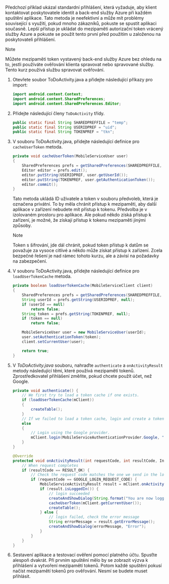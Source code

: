 
Předchozí příklad ukázal standardní přihlášení, která vyžaduje, aby klient kontaktovat poskytovatele identit a back-end služby Azure při každém spuštění aplikace. Tato metoda je neefektivní a může mít problémy související s využití, pokud mnoho zákazníků, pokuste se spustit aplikaci současně. Lepší přístup je ukládat do mezipaměti autorizační token vrácený služby Azure a pokuste se použít tento první před použitím u založenou na poskytovateli přihlášení.

> [!NOTE]
> Můžete mezipaměti token vystavený back-end služby Azure bez ohledu na to, jestli používáte ověřování klienta spravovat nebo spravované služby. Tento kurz používá službu spravovat ověřování.
>
>

1. Otevřete soubor ToDoActivity.java a přidejte následující příkazy pro import:

    ```java
    import android.content.Context;
    import android.content.SharedPreferences;
    import android.content.SharedPreferences.Editor;
    ```

2. Přidejte následující členy `ToDoActivity` třídy.

    ```java
    public static final String SHAREDPREFFILE = "temp";
    public static final String USERIDPREF = "uid";
    public static final String TOKENPREF = "tkn";
    ```

3. V souboru ToDoActivity.java, přidejte následující definice pro `cacheUserToken` metoda.

    ```java
    private void cacheUserToken(MobileServiceUser user)
    {
        SharedPreferences prefs = getSharedPreferences(SHAREDPREFFILE, Context.MODE_PRIVATE);
        Editor editor = prefs.edit();
        editor.putString(USERIDPREF, user.getUserId());
        editor.putString(TOKENPREF, user.getAuthenticationToken());
        editor.commit();
    }
    ```

    Tato metoda ukládá ID uživatele a token v souboru předvoleb, která je označena privátní. To by měla chránit přístup k mezipaměti, aby další aplikace v zařízení nebudete mít přístup k tokenu. Předvolba je v izolovaném prostoru pro aplikace. Ale pokud někdo získá přístup k zařízení, je možné, že získají přístup k tokenu mezipaměti jinými způsoby.

   > [!NOTE]
   > Token s šifrování, jde dál chránit, pokud token přístup k datům se považuje za vysoce citlivé a někdo může získat přístup k zařízení. Zcela bezpečné řešení je nad rámec tohoto kurzu, ale a závisí na požadavky na zabezpečení.
   >
   >

4. V souboru ToDoActivity.java, přidejte následující definice pro `loadUserTokenCache` metoda.

    ```java
    private boolean loadUserTokenCache(MobileServiceClient client)
    {
        SharedPreferences prefs = getSharedPreferences(SHAREDPREFFILE, Context.MODE_PRIVATE);
        String userId = prefs.getString(USERIDPREF, null);
        if (userId == null)
            return false;
        String token = prefs.getString(TOKENPREF, null);
        if (token == null)
            return false;

        MobileServiceUser user = new MobileServiceUser(userId);
        user.setAuthenticationToken(token);
        client.setCurrentUser(user);

        return true;
    }
    ```

5. V *ToDoActivity.java* souboru, nahraďte `authenticate` a `onActivityResult` metody následující těmi, které používá mezipamětí tokenů. Zprostředkovatel přihlášení změňte, pokud chcete použít účet, než Google.

    ```java
    private void authenticate() {
        // We first try to load a token cache if one exists.
        if (loadUserTokenCache(mClient))
        {
            createTable();
        }
        // If we failed to load a token cache, login and create a token cache
        else
        {
            // Login using the Google provider.
            mClient.login(MobileServiceAuthenticationProvider.Google, "{url_scheme_of_your_app}", GOOGLE_LOGIN_REQUEST_CODE);
        }
    }

    @Override
    protected void onActivityResult(int requestCode, int resultCode, Intent data) {
        // When request completes
        if (resultCode == RESULT_OK) {
            // Check the request code matches the one we send in the login request
            if (requestCode == GOOGLE_LOGIN_REQUEST_CODE) {
                MobileServiceActivityResult result = mClient.onActivityResult(data);
                if (result.isLoggedIn()) {
                    // login succeeded
                    createAndShowDialog(String.format("You are now logged in - %1$2s", mClient.getCurrentUser().getUserId()), "Success");
                    cacheUserToken(mClient.getCurrentUser());
                    createTable();
                } else {
                    // login failed, check the error message
                    String errorMessage = result.getErrorMessage();
                    createAndShowDialog(errorMessage, "Error");
                }
            }
        }
    }
    ```

6. Sestavení aplikace a testovací ověření pomocí platného účtu. Spusťte alespoň dvakrát. Při prvním spuštění mělo by se zobrazit výzva k přihlášení a vytvoření mezipamětí tokenů. Potom každé spuštění pokusí načíst mezipamětí tokenů pro ověřování. Nesmí se budete muset přihlásit.

